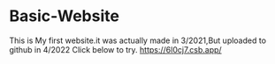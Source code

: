 # Basic-Website
This is My first website.it was actually made in 3/2021,But uploaded to github in 4/2022
Click below to try.
https://6l0cj7.csb.app/
